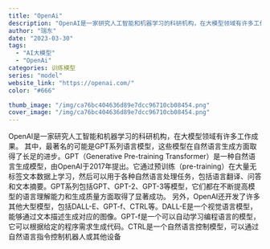 ```yaml
---
title: "OpenAi"
description: "OpenAI是一家研究人工智能和机器学习的科研机构，在大模型领域有许多工作成果。   其中，最著名的可能是GPT系列语言"
author: "瑞东"
date: "2023-03-30"
tags:
  - "AI大模型"
  - "OpenAi"
categories: 训练模型
series: "model"
website_link: "https://openai.com/"
color: "#666"

thumb_image: "/img/ca76bc404636d89e7dcc96710cb08454.png"
cover_image: "/img/ca76bc404636d89e7dcc96710cb08454.png"
---
```


OpenAI是一家研究人工智能和机器学习的科研机构，在大模型领域有许多工作成果。   其中，最著名的可能是GPT系列语言模型，这些模型在自然语言生成方面取得了长足的进步。GPT（Generative Pre-training Transformer）是一种自然语言生成模型，由OpenAI于2017年提出。它通过预训练（pre-training）在大量无标签文本数据上学习，然后可以用于各种自然语言处理任务，包括语言翻译、问答和文本摘要。GPT系列包括GPT、GPT-2、GPT-3等模型，它们都在不断提高模型的语言理解能力和生成质量方面取得了显著成功。   另外，OpenAI还开发了许多其他大型模型，包括DALL-E、GPT-f、CTRL等。DALL-E是一个视觉语言模型，能够通过文本描述生成对应的图像。GPT-f是一个可以自动学习编程语言的模型，它可以根据给定的程序需求生成代码。CTRL是一个自然语言控制模型，可以通过自然语言指令控制机器人或其他设备 